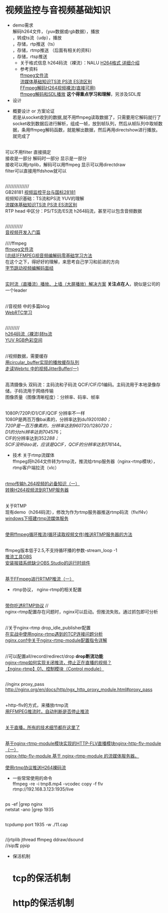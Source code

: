 # 视频监控与音视频基础知识
- demo需求
<br>解码h264文件，（yuv数据或rgb数据），播放
<br>，转成ts流（udp），播放
<br>，存储，rtp推送（ts）
<br>，存储，rtmp推送 （后面有相关的资料）
<br>，存储，rtsp推送
  + 关于格式信息
  h264码流（裸流）：NALU
  [H264格式 详细介绍](https://blog.csdn.net/shixin_0125/article/details/78940402)
  + 参考资料
  <br>[ffmpeg文件流](https://www.cnblogs.com/leisure_chn/p/10623968.html)
  <br>[流媒体基础知识TS流 PS流 ES流区别](https://blog.csdn.net/xswy1/article/details/81609427)
  <br>[FFmpeg解码H264视频裸流(直接可用)](https://blog.csdn.net/lizhijian21/article/details/80495684)
  <br>[ffmpeg解码和SDL播放](https://blog.csdn.net/leixiaohua1020/article/details/8652605) **这个得重点学习和理解**，另涉及SDL库
- 设计
 + 概要设计 or 方案论证
<br>若是从socket收到的数据,就不用ffmpeg读取数据了，只需要用它解码就行了
<br>socket收到数据后进行解析，组成一帧，放到帧队列，然后从帧队列中取帧数据，条用ffmpeg解码函数，就能解出数据，然后再用directshow进行播放。就完成了

<br>可以不用filter 直接搞定
<br>接收是一部分 解码时一部分 显示是一部分
<br>接收可以用jrtplib，解码可以用ffmpeg 显示可以用directdraw
<br>filter可以直接用ffdshow就可以


<br>///////////////
<br>GB28181 [视频监控平台与国标28181](https://blog.csdn.net/songxiao1988918)
<br>视频知识基础：TS流和PS流 YUV的理解 
<br>[流媒体基础知识TS流 PS流 ES流区别](https://blog.csdn.net/xswy1/article/details/81609427)
<br>RTP head 中区分：PS/TS流/ES流 h264码流，甚至可以包含音频数据

<br>///////////
<br>[音视频开发入门篇](https://www.cnblogs.com/wei-chen-linux/p/11097763.html)
<br>
<br>////ffmpeg
<br>[ffmpeg文件流](https://www.cnblogs.com/leisure_chn/p/10623968.html)
<br>[[总结]FFMPEG视音频编解码零基础学习方法](https://blog.csdn.net/leixiaohua1020/article/details/15811977)
<br>在这个之下，得好好的理解，来思考自己学习和前进的方向
<br>[字节跳动视频编解码面经](https://blog.csdn.net/huster1446/article/details/101542085?utm_medium=distribute.pc_relevant.none-task-blog-BlogCommendFromMachineLearnPai2-1.nonecase&depth_1-utm_source=distribute.pc_relevant.none-task-blog-BlogCommendFromMachineLearnPai2-1.nonecase)

<br>[实时流（直播流）播放、上墙（大屏播放）解决方案](https://www.cnblogs.com/xiaozhi_5638/p/8664841.html)  **关注点在人**，貌似是公司的一个leader

<br>//音视频 中的多篇blog
<br>[WebRTC学习](https://blog.csdn.net/caoshangpa/category_9267799.html)

<br>/////////
<br>[h264码流（裸流)转ts流](https://www.cnblogs.com/dyan1024/p/10224538.html)
<br>[YUV RGB色彩空间](https://www.cnblogs.com/huxiaopeng/p/5653257.html)

<br>//视频数据，需要缓存
<br>[用circular_buffer实现的播放缓存队列](https://blog.csdn.net/mo4776/article/details/80089017)
<br>[走读Webrtc 中的视频JitterBuffer(一)](https://blog.csdn.net/mo4776/article/details/108570043)


<br>高清摄像头 双码流：主码流和子码流  QCIF/CIF/D1编码。主码流用于本地录像存储，子码流用于网络传输
<br>图像质量（图像清晰程度）：分辨率、码率、帧率

<br>1080P/720P/D1/CIF/QCIF  分辨率不一样
<br>1080P是两百万像bai素的，分辨率达到du1920*1080；
<br>720P是一百万像素的，分辨率达到960*720/1280*720；
<br>D1的分zhi辨率达到704*576；
<br>CIF的分辨率达到352*288；
<br>SCIF没听dao说，应该是QCIF，QCIF的分辨率达到176*144。

- 技术  关于rtmp流媒体
<br>ffmpeg将h264文件转为rtmp流，推流给rtmp服务器（nginx-rtmp模块），rtmp客户端拉流（vlc）

<br>[rtmp传输h.264视频的必备知识（一）](https://blog.csdn.net/dqxiaoxiao/article/details/94820599)
<br>[转换H264视频流到RTMP服务器](https://blog.csdn.net/hcmsdc/article/details/82178937)

<br>关于RTMP
<br>现有demo（h264码流），修改为作为rtmp服务器推送rtmp码流（flv/f4v）
<br>[windows下搭建rtmp流媒体服务](https://blog.csdn.net/qq_32381727/article/details/81078213?utm_medium=distribute.pc_relevant.none-task-blog-BlogCommendFromMachineLearnPai2-2.add_param_isCf&depth_1-utm_source=distribute.pc_relevant.none-task-blog-BlogCommendFromMachineLearnPai2-2.add_param_isCf)

<br>[使用ffmpeg循环推流(循环读取视频文件)推送RTMP服务器的方法](https://blog.csdn.net/cai6811376/article/details/74783269)

<br>ffmpeg版本低于2.5,不支持循环播的参数-stream_loop -1 [](https://www.cnblogs.com/zzugyl/p/7607557.html)
<br>[推流工具OBS](https://blog.csdn.net/xiejiashu/article/details/68483758)
<br>[安装报错系统缺少OBS Studio的运行时组件](https://www.fujieace.com/jingyan/runtime-components.html)

<br>[基于FFmpeg进行RTMP推流（一）](https://www.jianshu.com/p/69eede147229)

+ rtmp协议， nginx-rtmp的相关配置
 
<br>[带你吃透RTMP协议](https://www.jianshu.com/p/b2144f9bbe28)
//
<br>nginx-rtmp配置存在问题时，nginx可以启动。但推流失败。通过抓包即可分析

<br>//关于nginx-rtmp drop_idle_publisher配置
<br>[在实战中使用nginx-rtmp遇到的TCP连接问题分析](https://www.cnblogs.com/harlanc/p/10896015.html)
<br>[nginx.conf中关于nginx-rtmp-module配置指令详解](https://www.cnblogs.com/lidabo/p/7099501.html)

<br>//可以配置all/record/redirect/drop  **drop断流功能**
<br>[nginx-rtmp如何实现关闭推流，停止正在直播的视频？ ](https://bbs.csdn.net/topics/392008696)
<br>[【nginx-rtmp】01、控制模块（Control module）](https://blog.csdn.net/envon123/article/details/76588690)

<br>//nginx proxy_pass
<br>http://nginx.org/en/docs/http/ngx_http_proxy_module.html#proxy_pass

<br>  +http-flv的方式，来播放rtmp流
<br>[用FFMPEG推流时，自动判断是否停止推流](http://blog.sina.com.cn/s/blog_88f05dbd0102ww48.html)

<br>[关于直播，所有的技术细节都在这里了](http://blog.chinaunix.net/uid-9407839-id-5748156.html)

<br>[基于nginx-rtmp-module模块实现的HTTP-FLV直播模块nginx-http-flv-module（一）](https://blog.csdn.net/winshining/article/details/74910586)
<br>[nginx-http-flv-module 基于 nginx-rtmp-module 的流媒体服务器。](https://github.com/winshining/nginx-http-flv-module/blob/master/README.CN.md)
<br>
<br>[使用rtmp协议推送H264裸码流](https://blog.csdn.net/zzqgtt/article/details/81603543)

- 一些常常使用的命令
<br>ffmpeg -re -i tmp8.mp4 -vcodec copy -f flv rtmp://192.168.3.123:1935/live

<br>ps -ef |grep nginx
<br>netstat -ano |grep 1935

<br>tcpdump port 1935 -w ./11.cap

<br>//jrtplib jthread ffmpeg ddraw/dsound
<br>//sip库  pjsip


- 保活机制
    # tcp的保活机制
    # http的保活机制
